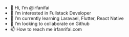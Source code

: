 - 👋 Hi, I’m @irfanifai
- 👀 I’m interested in Fullstack Developer
- 🌱 I’m currently learning Laravael, Flutter, React Native
- 💞️ I’m looking to collaborate on Github
- 📫 How to reach me irfanrifai.com

<!---
irfanifai/irfanifai is a ✨ special ✨ repository because its `README.md` (this file) appears on your GitHub profile.
You can click the Preview link to take a look at your changes.
--->
